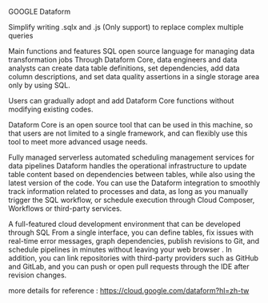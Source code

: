 GOOGLE Dataform

Simplify writing .sqlx and .js (Only support) to replace complex multiple queries

Main functions and features
SQL open source language for managing data transformation jobs
Through Dataform Core, data engineers and data analysts can create data table definitions, set dependencies, add data column descriptions, and set data quality assertions in a single storage area only by using SQL.

Users can gradually adopt and add Dataform Core functions without modifying existing codes.

Dataform Core is an open source tool that can be used in this machine, so that users are not limited to a single framework, and can flexibly use this tool to meet more advanced usage needs.

Fully managed serverless automated scheduling management services for data pipelines
Dataform handles the operational infrastructure to update table content based on dependencies between tables, while also using the latest version of the code. You can use the Dataform integration to smoothly track information related to processes and data, as long as you manually trigger the SQL workflow, or schedule execution through Cloud Composer, Workflows or third-party services.

A full-featured cloud development environment that can be developed through SQL
From a single interface, you can define tables, fix issues with real-time error messages, graph dependencies, publish revisions to Git, and schedule pipelines in minutes without leaving your web browser . In addition, you can link repositories with third-party providers such as GitHub and GitLab, and you can push or open pull requests through the IDE after revision changes.


more details for reference : https://cloud.google.com/dataform?hl=zh-tw 
